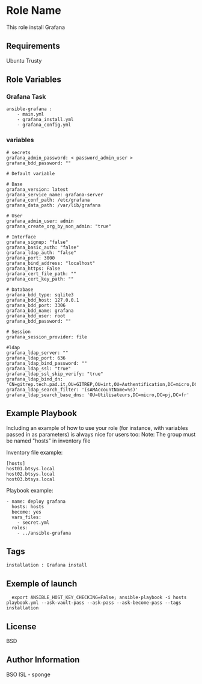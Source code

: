 Role Name
=========

This role install Grafana

Requirements
------------

Ubuntu Trusty

Role Variables
--------------

### Grafana Task

    ansible-grafana :
        - main.yml
        - grafana_install.yml
        - grafana_config.yml

### variables

    # secrets
    grafana_admin_password: < password_admin_user >
    grafana_bdd_password: ""

    # Default variable

    # Base
    grafana_version: latest
    grafana_service_name: grafana-server
    grafana_conf_path: /etc/grafana
    grafana_data_path: /var/lib/grafana

    # User
    grafana_admin_user: admin
    grafana_create_org_by_non_admin: "true"

    # Interface
    grafana_signup: "false"
    grafana_basic_auth: "false"
    grafana_ldap_auth: "false"
    grafana_port: 3000
    grafana_bind_address: "localhost"
    grafana_https: False
    grafana_cert_file_path: ""
    grafana_cert_key_path: ""

    # Database
    grafana_bdd_type: sqlite3
    grafana_bdd_host: 127.0.0.1
    grafana_bdd_port: 3306
    grafana_bdd_name: grafana
    grafana_bdd_user: root
    grafana_bdd_password: ""

    # Session
    grafana_session_provider: file

    #ldap
    grafana_ldap_server: ""
    grafana_ldap_port: 636
    grafana_ldap_bind_password: ""
    grafana_ldap_ssl: "true"
    grafana_ldap_ssl_skip_verify: "true"
    grafana_ldap_bind_dn: 'CN=gitrep.tech.pad.it,OU=GITREP,OU=int,OU=Authentification,DC=micro,DC=pj,DC=fr'
    grafana_ldap_search_filter: '(sAMAccountName=%s)'
    grafana_ldap_search_base_dns: 'OU=Utilisateurs,DC=micro,DC=pj,DC=fr'

Example Playbook
----------------

Including an example of how to use your role (for instance, with variables passed in as parameters) is always nice for users too:
Note: The group must be named "hosts" in inventory file

Inventory file example:

    [hosts]
    host01.btsys.local
    host02.btsys.local
    host03.btsys.local

Playbook example:

    - name: deploy grafana
      hosts: hosts
      become: yes
      vars_files:
        - secret.yml
      roles:
        - ../ansible-grafana

Tags
-----------------

    installation : Grafana install

Exemple of launch
-----------------

      export ANSIBLE_HOST_KEY_CHECKING=False; ansible-playbook -i hosts playbook.yml --ask-vault-pass --ask-pass --ask-become-pass --tags installation

License
-------

BSD

Author Information
------------------

BSO ISL - sponge
